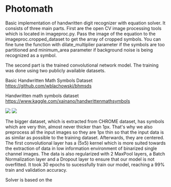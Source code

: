 # Photomath
Basic implementation of handwritten digit recognizer with equation solver. It consists of three main parts.
First are the open CV image processing tools which is located in imageproc.py. Pass the image of the equation to the imageproc.cropped_dataset to get the array of cropped symbols. 
You can fine tune the function with dilate_multiplier parameter if the symbols are too partitioned and minimum_area parameter if background noise is being recognized as a symbol.

The second part is the trained convolutional network model. The training was done using two publicly available datasets. 

Basic Handwritten Math Symbols Dataset
https://github.com/wblachowski/bhmsds

Handwritten math symbols dataset
https://www.kaggle.com/xainano/handwrittenmathsymbols

<p float="left">
  <img src="https://user-images.githubusercontent.com/53495210/149681422-ab9810e2-5bdf-4f35-890b-e434910bb69f.png"/>
  <img src="https://user-images.githubusercontent.com/53495210/149789537-5c83d79f-3cac-4a80-9988-238d3cb2f60c.png"/>
</p>

The bigger dataset, which is extracted from CHROME dataset, has symbols which are very thin, almost never thicker than 1px. That's why we also preprocess all the input images so
they are 1px thin so that the input data is as similar as possible to the training dataset. Afterwards, they are centered.
The first convolutional layer has a (5x5) kernel which is more suited towards the extraction of data in low information environment of binarized single channel images. The data is
also regularized with 2 MaxPool layers, a Batch Normalization layer and a Dropout layer to ensure that our model is not overfitted.
It took 30 epochs to sucessfully train our model, reaching a 99% train and validation accuracy.

Solver is based on the 

